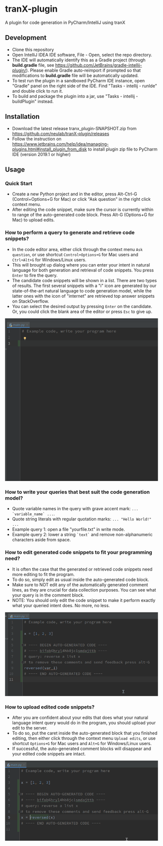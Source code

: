 # tranX-plugin
A plugin for code generation in PyCharm/IntelliJ using tranX

## Development
- Clone this repository
- Open IntelliJ IDEA IDE software, File - Open, select the repo directory.
- The IDE will automatically identify this as a Gradle project (through **build.gradle** file, see https://github.com/JetBrains/gradle-intellij-plugin/). Please enable Gradle auto-reimport if prompted so that modifications to **build.gradle** file will be automatically updated.
- To test run the plugin in a sandboxed PyCharm IDE instance, open "Gradle" panel on the right side of the IDE. Find "Tasks - intellij - runIde" and double click to run it.
- To build and package the plugin into a jar, use "Tasks - intellij - buildPlugin" instead.

## Installation
- Download the latest release tranx_plugin-SNAPSHOT.zip
 from https://github.com/neulab/tranX-plugin/releases
- Follow the instruction on https://www.jetbrains.com/help/idea/managing-plugins.html#install_plugin_from_disk to install plugin zip file to PyCharm IDE (version 2019.1 or higher)

## Usage

### Quick Start
- Create a new Python project and in the editor, press Alt-Ctrl-G (Control+Options+G for Mac) or click "Ask question" in the right click context menu.
- After editing the code snippet, make sure the cursor is currently within to range of the auto-generated code block. Press Alt-G (Options+G for Mac) to upload edits.

### How to perform a query to generate and retrieve code snippets?
- In the code editor area, either click through the context menu `Ask question`, or use shortcut `Control+Options+G` for Mac users and `Ctrl+Alt+G` for Windows/Linux users.
- This will brought up dialog where you can enter your intent in natural language for both generation and retrieval of code snippets. You press `Enter` to fire the query.
- The candidate code snippets will be shown in a list. There are two types of results. The first several snippets with a "i" icon are generated by our state-of-the-art natural language to code generation model, while the latter ones with the icon of "internet" are retrieved top answer snippets on StackOverflow.
- You can select the desired output by pressing `Enter` on the candidate. Or, you could click the blank area of the editor or press `Esc` to give up.

![](imgs/query.gif)

### How to write your queries that best suit the code generation model?
- Quote variable names in the query with grave accent mark: ``... `variable_name` ...``.
- Quote string literals with regular quotation marks: ``... "Hello World!" ...``
- Example query 1: open a file "yourfile.txt" in write mode.
- Example query 2: lower a string `` `text` `` and remove non-alphanumeric characters aside from space.


### How to edit generated code snippets to fit your programming need?
- It is often the case that the generated or retrieved code snippets need more editing to fit the program.
- To do so, simply edit as usual inside the auto-generated code block. 
- Make sure to NOT edit any of the automatically generated comment lines, as they are crucial for data collection purposes. You can see what your query is in the comment block.
- NOTE: You should only edit the code snippet to make it perform exactly what your queried intent does. No more, no less.

![](imgs/edit.gif)

### How to upload edited code snippets?
- After you are confident about your edits that does what your natural language intent query would do in the program, you should upload your edit to the server.
- To do so, put the caret inside the auto-generated block that you finished editing, then either click through the context menu `Upload edits`, or use shortcut `Options+G` for Mac users and `Alt+G` for Windows/Linux users.
- If successful, the auto-generated comment blocks will disappear and your edited code snippets are intact.

![](imgs/upload.gif)

